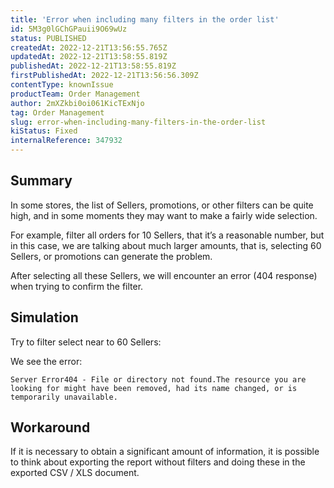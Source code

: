 ```yaml
---
title: 'Error when including many filters in the order list'
id: 5M3g0lGChGPauii9O69wUz
status: PUBLISHED
createdAt: 2022-12-21T13:56:55.765Z
updatedAt: 2022-12-21T13:58:55.819Z
publishedAt: 2022-12-21T13:58:55.819Z
firstPublishedAt: 2022-12-21T13:56:56.309Z
contentType: knownIssue
productTeam: Order Management
author: 2mXZkbi0oi061KicTExNjo
tag: Order Management
slug: error-when-including-many-filters-in-the-order-list
kiStatus: Fixed
internalReference: 347932
---
```


## Summary


In some stores, the list of Sellers, promotions, or other filters can be quite high, and in some moments they may want to make a fairly wide selection.

For example, filter all orders for 10 Sellers, that it’s a reasonable number, but in this case, we are talking about much larger amounts, that is, selecting 60 Sellers, or promotions can generate the problem.

After selecting all these Sellers, we will encounter an error (404 response) when trying to confirm the filter.


##

## Simulation


Try to filter select near to 60 Sellers:

We see the error:

    Server Error404 - File or directory not found.The resource you are looking for might have been removed, had its name changed, or is temporarily unavailable.



##

## Workaround


If it is necessary to obtain a significant amount of information, it is possible to think about exporting the report without filters and doing these in the exported CSV / XLS document.

